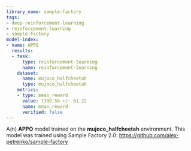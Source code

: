 ```yaml
---
library_name: sample-factory
tags:
- deep-reinforcement-learning
- reinforcement-learning
- sample-factory
model-index:
- name: APPO
  results:
  - task:
      type: reinforcement-learning
      name: reinforcement-learning
    dataset:
      name: mujoco_halfcheetah
      type: mujoco_halfcheetah
    metrics:
    - type: mean_reward
      value: 7389.58 +/- 61.22
      name: mean_reward
      verified: false
---
```


A(n) **APPO** model trained on the **mujoco_halfcheetah** environment.
This model was trained using Sample Factory 2.0: https://github.com/alex-petrenko/sample-factory
    